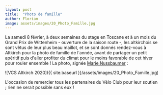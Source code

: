 ```yaml
---
layout: post
title:  "Photo de famille"
author: Florian
image: assets/images/20_Photo_Famille.jpg
---
```


La samedi 8 février, à deux semaines du stage en Toscane et à un mois du Grand Prix de Wittenheim - ouverture de la saison route -, les altkirchois se sont vêtus de leur plus beau maillot, et se sont donnés rendez-vous à Altkirch pour la photo de famille de l'année, avant de partager un petit apéritif puis d'aller profiter du climat pour le moins favorable de cet hiver pour rouler ensemble ! La photo, signée [Marie Nussbaumer](https://marie-nussbaumer.com/") :

![VCS Altkirch 2020]({{ site.baseurl }}/assets/images/20_Photo_Famille.jpg)

L'occasion de remercier tous les partenaires du Vélo Club pour leur soutien ; rien ne serait possible sans eux !